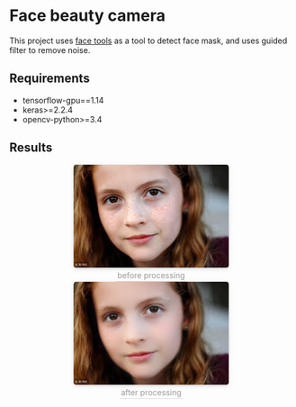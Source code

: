 # Face beauty camera
This project uses [face tools](https://github.com/mrronjt/face-toolbox-keras) as a tool to detect face mask, and uses guided filter to remove noise.

## Requirements

 - tensorflow-gpu==1.14
 - keras>=2.2.4
 - opencv-python>=3.4

 
## Results

<center> <img style="border-radius: 0.3125em; box-shadow: 0 2px 4px 0 rgba(34,36,38,.12),0 2px 10px 0 rgba(34,36,38,.08);" src="https://github.com/Septembit/facebeauty_camera/blob/master/1.jpeg"> <br> <div style="color:orange; border-bottom: 1px solid #d9d9d9; display: inline-block; color: #999; padding: 2px;">before processing</div> </center>


<center> <img style="border-radius: 0.3125em; box-shadow: 0 2px 4px 0 rgba(34,36,38,.12),0 2px 10px 0 rgba(34,36,38,.08);" src="https://github.com/Septembit/facebeauty_camera/blob/master/result/post.jpg"> <br> <div style="color:orange; border-bottom: 1px solid #d9d9d9; display: inline-block; color: #999; padding: 2px;">after processing</div> </center>


